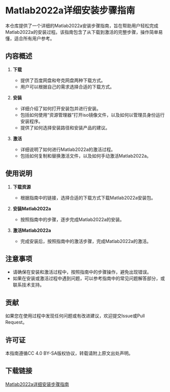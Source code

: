 # Matlab2022a详细安装步骤指南

本仓库提供了一个详细的Matlab2022a安装步骤指南，旨在帮助用户轻松完成Matlab2022a的安装过程。该指南包含了从下载到激活的完整步骤，操作简单易懂，适合所有用户参考。

## 内容概述

1. **下载**
   - 提供了百度网盘和夸克网盘两种下载方式。
   - 用户可以根据自己的需求选择合适的下载方式。

2. **安装**
   - 详细介绍了如何打开安装包并进行安装。
   - 包括如何使用“资源管理器”打开iso镜像文件，以及如何以管理员身份运行安装程序。
   - 提供了如何选择安装路径和安装产品的建议。

3. **激活**
   - 详细说明了如何进行Matlab2022a的激活过程。
   - 包括如何复制和替换激活文件，以及如何手动激活Matlab2022a。

## 使用说明

1. **下载资源**
   - 根据指南中的链接，选择合适的下载方式下载Matlab2022a安装包。

2. **安装Matlab2022a**
   - 按照指南中的步骤，逐步完成Matlab2022a的安装。

3. **激活Matlab2022a**
   - 完成安装后，按照指南中的激活步骤，完成Matlab2022a的激活。

## 注意事项

- 请确保在安装和激活过程中，按照指南中的步骤操作，避免出现错误。
- 如果在安装或激活过程中遇到问题，可以参考指南中的常见问题解答部分，或联系技术支持。

## 贡献

如果您在使用过程中发现任何问题或有改进建议，欢迎提交Issue或Pull Request。

## 许可证

本指南遵循CC 4.0 BY-SA版权协议，转载请附上原文出处声明。

## 下载链接

[Matlab2022a详细安装步骤指南](https://pan.quark.cn/s/d7bd0310f47e)